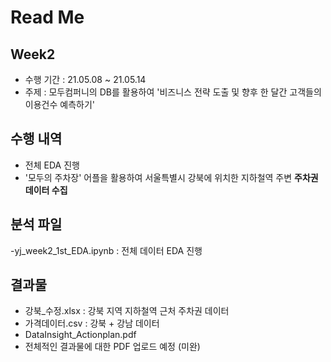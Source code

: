 # Read Me

## Week2
  - 수행 기간 : 21.05.08 ~ 21.05.14
  - 주제 : 모두컴퍼니의 DB를 활용하여 '비즈니스 전략 도출 및 향후 한 달간 고객들의 이용건수 예측하기'

## 수행 내역
  - 전체 EDA 진행
  - '모두의 주차장' 어플을 활용하여 서울특별시 강북에 위치한 지하철역 주변 **주차권 데이터 수집**

## 분석 파일
-yj_week2_1st_EDA.ipynb : 전체 데이터 EDA 진행

## 결과물
- 강북_수정.xlsx : 강북 지역 지하철역 근처 주차권 데이터
- 가격데이터.csv : 강북 + 강남 데이터
- DataInsight_Actionplan.pdf
- 전체적인 결과물에 대한 PDF 업로드 예정 (미완)
